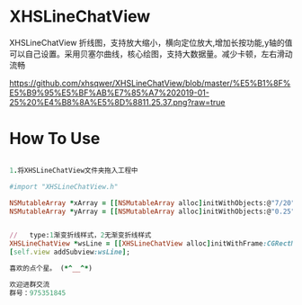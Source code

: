 # XHSLineChatView
XHSLineChatView
折线图，支持放大缩小，横向定位放大,增加长按功能,y轴的值可以自己设置。采用贝塞尔曲线，核心绘图，支持大数据量。减少卡顿，左右滑动流畅

https://github.com/xhsqwer/XHSLineChatView/blob/master/%E5%B1%8F%E5%B9%95%E5%BF%AB%E7%85%A7%202019-01-25%20%E4%B8%8A%E5%8D%8811.25.37.png?raw=true

# How To Use

```ruby

1.将XHSLineChatView文件夹拖入工程中

#import "XHSLineChatView.h"

NSMutableArray *xArray = [[NSMutableArray alloc]initWithObjects:@"7/20",@"8/18",@"9/1",@"9/15",@"9/20",@"10/3",@"10/20",@"11/6",@"11/19",@"11/25",@"12/3",@"12/3",@"12/3",@"12/3",@"12/3",@"12/3", nil];
NSMutableArray *yArray = [[NSMutableArray alloc]initWithObjects:@"0.25",@"0.51",@"0.69",@"0.71",@"0.77",@"1.65",@"2.45",@"3.25",@"4.25",@"4.68",@"4.32",@"5", @"5.6",@"6.8",@"7.2",@"7.88",nil];


//   type:1渐变折线样式，2无渐变折线样式
XHSLineChatView *wsLine = [[XHSLineChatView alloc]initWithFrame:CGRectMake(0, 150, self.view.frame.size.width-KW(15), KW(300)) xTitleArray:xArray yValueArray:yArray yMax:10 yMin:0 type:@"1"];
[self.view addSubview:wsLine];

喜欢的点个星。 (*^__^*)

欢迎进群交流
群号：975351845
